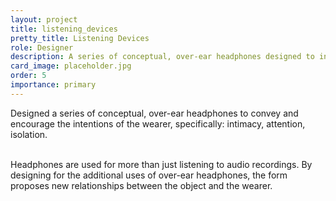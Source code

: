 ```yaml
---
layout: project
title: listening_devices
pretty_title: Listening Devices
role: Designer
description: A series of conceptual, over-ear headphones designed to influence the behavior of the wearer.
card_image: placeholder.jpg
order: 5
importance: primary
---
```


Designed a series of conceptual, over-ear headphones to convey and encourage the intentions of the wearer, specifically: intimacy, attention, isolation.<br><br>

Headphones are used for more than just listening to audio recordings. By designing for the additional uses of over-ear headphones, the form proposes new relationships between the object and the wearer.

